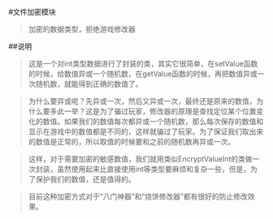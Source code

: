 #文件加密模块
> 加密的数据类型，拒绝游戏修改器

##说明
> 这是一个对int类型数据进行了封装的类，其实它很简单，在setValue函数的时候，给数值异或一个随机数，在getValue函数的时候，再把数值异或一次随机数，就能得到正确的数值了。

> 为什么要异或呢？先异或一次，然后又异或一次，最终还是原来的数值，为什么要多此一举？这是为了骗过玩家，修改器的原理是查找定位某个位置变化的数值。如果我们的数值每次都异或一个随机数，那么每次保存的数值和显示在游戏中的数值都是不同的，这样就骗过了玩家。为了保证我们取出来的数值是正常的，所以取值的时候要和之前的随机数再异或一次。

> 这样，对于需要加密的敏感数值，我们就用类似EncryptValueInt的类做一次封装，虽然使用起来比直接使用int等类型要麻烦和复杂一些，但是，为了保护我们的数值，还是值得的。

> 目前这种加密方式对于“八门神器”和“烧饼修改器”都有很好的防止修改效果。

